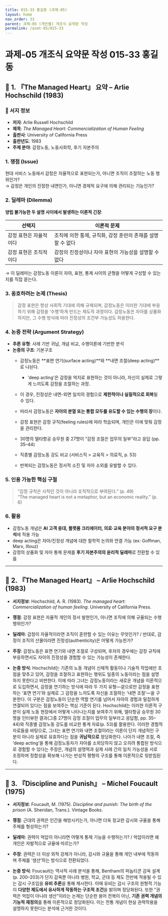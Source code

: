 ```yaml
---
title: 015-33 홍길동 (과제-05)
layout: home
nav_order: 33
parent: 과제-05 (개인별) 개조식 요약문 작성
permalink: /asmt-05/015-33
---
```


# 과제-05 개조식 요약문 작성 015-33 홍길동 

## 📘 1. 『The Managed Heart』 요약 – Arlie Hochschild (1983)

### 📌 서지 정보  
- **저자**: Arlie Russell Hochschild  
- **제목**: *The Managed Heart: Commercialization of Human Feeling*  
- **출판사**: University of California Press  
- **출판년도**: 1983  
- **주제 분야**: 감정노동, 노동사회학, 후기 자본주의


### 1. 쟁점 (Issue)  
현대 서비스 노동에서 감정은 자율적으로 표현되는가, 아니면 조직이 조절하는 노동 행위인가?  
→ 감정은 개인의 진정한 내면인가, 아니면 경제적 요구에 의해 관리되는 기능인가?


### 2. 딜레마 (Dilemma)  
**양립 불가능한 두 설명 사이에서 발생하는 이론적 긴장**:

| 선택지 | 이론적 문제 |
|--------|-------------|
| 감정 표현은 자율적이다 | 조직에 의한 통제, 규칙화, 감정 훈련의 존재를 설명할 수 없다 |
| 감정 표현은 조직적이다 | 감정의 진정성이나 자아 표현의 가능성을 설명할 수 없다 |

→ 이 딜레마는 감정노동 이론이 자아, 표현, 통제 사이의 균형을 어떻게 구성할 수 있는지를 직접 묻는다.


### 3. 옹호하려는 논제 (Thesis)  
> 감정 표현은 항상 사회적 기대에 의해 규제되며, 감정노동은 이러한 기대에 부응하기 위해 감정을 ‘수행’하게 만드는 제도적 과정이다. 감정노동은 자아를 상품화하지만, 그 수행 방식에 따라 진정성의 조건부 가능성도 허용한다.

### 4. 논증 전략 (Argument Strategy)  
- **추론 유형**: 사례 기반 귀납, 개념 비교, 수행이론에 기반한 분석  
- **논증의 구조**:
  기본구조
  - 감정노동은 **표면 연기(surface acting)**와 **내면 조절(deep acting)**로 나뉜다.  
    - 'deep acting'은 감정을 억지로 표현하는 것이 아니라, 자신이 실제로 그렇게 느끼도록 감정을 조절하는 과정.  
  - 이 경우, 진정성은 내면-외면 일치의 경험으로 **제한적이나 실질적으로 회복**될 수 있다.  
  - 따라서 감정노동은 **자아의 분열 또는 통합 모두를 유도할 수 있는 수행의 장**이다.

  - 감정 표현은 감정 규칙(feeling rules)에 따라 학습되며, 개인은 이에 맞춰 감정을 관리한다.  
  - 30명의 델타항공 승무원 중 27명이 “감정 조절은 업무의 일부”라고 응답 (pp. 35–44)  
  - 직종별 감정노동 강도 비교 (서비스직 > 교육직 > 의료직, p. 53)  
  - 반복되는 감정노동은 정서적 소진 및 자아 소외를 유발할 수 있다.


### 5. 인용 가능한 핵심 구절
> “감정 규칙은 사적인 것이 아니라 조직적으로 부여된다.” (p. 49)  
> “The managed heart is not a metaphor, but an economic reality.” (p. 6)


### 6. 활용
- 감정노동 개념은 **AI 고객 응대, 플랫폼 크리에이터, 의료·교육 분야의 정서적 요구 분석**에 적용 가능  
- deep acting은 자아/진정성 개념에 대한 철학적 논의와 연결 가능 (ex: Goffman, Marx, Illouz)  
- 감정의 상품화 및 자아 통제 문제를 **후기 자본주의의 윤리적 딜레마**로 전환할 수 있음

---

## 📘 2. 『The Managed Heart』 – Arlie Hochschild (1983)

- **서지정보**: Hochschild, A. R. (1983). *The managed heart: Commercialization of human feeling*. University of California Press.

- **쟁점**: 감정 표현은 자율적 개인의 정서 발현인가, 아니면 조직에 의해 규율되는 수행 행위인가?  
- **딜레마**: 감정이 자율적이라면 조직이 훈련할 수 있는 이유는 무엇인가? / 반대로, 감정이 조직의 산물이라면 진정성(authenticity)은 어떻게 가능한가?  
- **주장**: 감정노동은 표면 연기와 내면 조절로 구성되며, 후자의 경우에는 감정 규칙에 부응하면서도 자아의 진정성을 경험할 수 있는 가능성이 존재한다.  
- **논증 방식**: Hochschild는 기존의 노동 개념이 신체적 활동이나 기술적 작업에만 초점을 맞추고 있어, 감정을 조절하고 표현하는 행위도 일종의 노동이라는 점을 설명하지 못한다고 비판한다. 이에 따라 그녀는 감정노동이라는 새로운 개념을 이론적으로 도입하면서, 감정을 연기하는 방식에 따라 두 가지 유형—겉으로만 감정을 표현하는 ‘표면 연기’와 실제로 그 감정을 느끼도록 자신을 조절하는 ‘내면 조절’—을 구분한다. 이 구분은 감정노동이 단순한 역할 연기를 넘어서 자아의 경험과 밀접하게 연결되어 있다는 점을 보여주는 핵심 기준이 된다. Hochschild는 이러한 이론적 구분이 실제 노동 현장에서 어떻게 나타나는지를 보여주기 위해, 델타항공 승무원 30명을 인터뷰한 결과(그중 27명이 감정 조절이 업무의 일부라고 응답함, pp. 35–44)와 직종별 감정노동 강도를 비교한 통계 자료(p. 53)를 활용한다. 이러한 경험적 자료들을 바탕으로, 그녀는 표면 연기와 내면 조절이라는 이론이 단지 개념적인 구분이 아니라 실제로 유효하다는 점을 **귀납적으로** 정당화한다. 나아가 내면 조절, 즉 ‘deep acting’을 통해 감정노동자가 자아를 소외당하지 않고 오히려 통합된 방식으로 경험할 수 있다는 주장은, 개념의 설명력과 실제 사례 간의 일치 가능성을 서로 조정하며 정합성을 확보해 나가는 반성적 평형의 구조를 통해 이론적으로 뒷받침된다.

---

## 📘 3. 『Discipline and Punish』 – Michel Foucault (1975)

- **서지정보**: Foucault, M. (1975). *Discipline and punish: The birth of the prison* (A. Sheridan, Trans.). Vintage Books.

- **쟁점**: 근대의 권력은 인간을 해방시키는가, 아니면 더욱 정교한 감시와 규율을 통해 주체를 형성하는가?  
- **딜레마**: 권력이 억압이 아니라면 어떻게 통제 기능을 수행하는가? / 억압이라면 왜 개인은 자발적으로 규율에 따르는가?  
- **주장**: 권력은 더 이상 외적 강제가 아니라, 감시와 규율을 통해 개인 내부에 작동하며 주체를 ‘생산’하는 방식으로 전환되었다.  
- **논증 방식**: Foucault는 역사적 사례 분석을 통해, Bentham의 파놉티콘 감옥 설계(p. 200–203)가 단지 감옥뿐 아니라 병원, 학교, 군대 등 제도 전반에 적용될 수 있는 감시 구조임을 **유비 추론**을 통해 제시한다. 이때 유비는 감시 구조의 원형적 기능이 **다양한 제도에서 유사하게 작동하는 구조적 조건**을 밝히며 정당화된다. 또한 "권력은 억압이 아니라 생산"이라는 논제는 단순한 용어 전복이 아닌, **기존 권력 개념의 기능적 재정의**를 통해 이론적으로 정당화된다. 이는 전통 개념이 현실 권력작용을 설명하지 못한다는 분석에 근거한 것이다.


